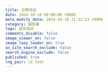 ```yaml
---
title: 日期测试
date: 2024-10-10 00:00:00 +0000
meta_modify_date: 2024-10-10 11:32:53 +0900
category: 猫档案
tags: 延长校区
comments_disable: false
image_viewer_on: false
image_lazy_loader_on: true
on_site_search_exclude: false
search_engine_exclude: false
published: true
lng_pair: id_test
---
```

